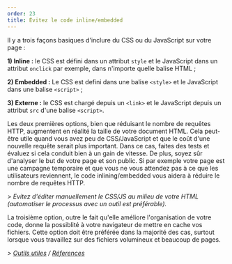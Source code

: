 ```yaml
---
order: 23
title: Évitez le code inline/embedded
---
```


Il y a trois façons basiques d'inclure du CSS ou du JavaScript sur votre page :

**1) Inline :** le CSS est défini dans un attribut `style` et le JavaScript dans un attribut `onclick` par exemple, dans n'importe quelle balise HTML ;

**2) Embedded :** Le CSS est defini dans une balise `<style>` et le JavaScript dans une balise `<script>` ;

**3) Externe :** le CSS est chargé depuis un `<link>` et le JavaScript depuis un attribut `src` d'une balise `<script>`.

Les deux premières options, bien que réduisant le nombre de requêtes HTTP, augmentent en réalité la taille de votre document HTML. Cela peut-être utile quand vous avez peu de CSS/JavaScript et que le coût d'une nouvelle requête serait plus important. Dans ce cas, faites des tests et évaluez si cela conduit bien à un gain de vitesse. De plus, soyez sûr d'analyser le but de votre page et son public. Si par exemple votre page est une campagne temporaire et que vous ne vous attendez pas à ce que les utilisateurs reviennent, le code inlining/embedded vous aidera à réduire le nombre de requêtes HTTP.

*> Evitez d'éditer manuellement le CSS/JS au milieu de votre HTML (automatiser le processus avec un outil est préférable).*

La troisième option, outre le fait qu'elle améliore l'organisation de votre code, donne la possiblité à votre navigateur de mettre en cache vos fichiers. Cette option doit être préférée dans la majorité des cas, surtout lorsque vous travaillez sur des fichiers volumineux et beaucoup de pages.

*> [Outils utiles](https://github.com/zenorocha/browser-diet/wiki/Tools#wiki-avoid-inlineembedded-code) / [Réferences](https://github.com/zenorocha/browser-diet/wiki/References#avoid-inlineembedded-code)*
